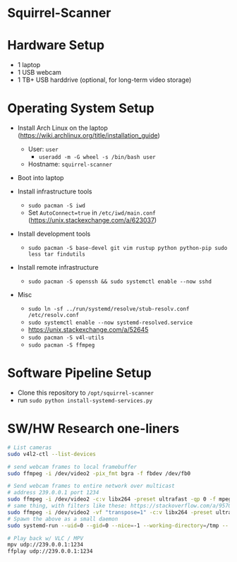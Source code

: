 
# Squirrel-Scanner


# Hardware Setup

 - 1 laptop
 - 1 USB webcam
 - 1 TB+ USB harddrive (optional, for long-term video storage)

# Operating System Setup

 - Install Arch Linux on the laptop (https://wiki.archlinux.org/title/installation_guide)
    - User: `user`
        - `useradd -m -G wheel -s /bin/bash user`
    - Hostname: `squirrel-scanner`
 - Boot into laptop
 - Install infrastructure tools
    - `sudo pacman -S iwd`
    - Set `AutoConnect=true` in `/etc/iwd/main.conf` (https://unix.stackexchange.com/a/623037)
 - Install development tools
    - `sudo pacman -S base-devel git vim rustup python python-pip sudo less tar findutils`
 - Install remote infrastructure
    - `sudo pacman -S openssh && sudo systemctl enable --now sshd`

 - Misc
    - `sudo ln -sf ../run/systemd/resolve/stub-resolv.conf /etc/resolv.conf`
    - `sudo systemctl enable --now systemd-resolved.service`
    - https://unix.stackexchange.com/a/52645
    - `sudo pacman -S v4l-utils`
    - `sudo pacman -S ffmpeg`

# Software Pipeline Setup

 - Clone this repository to `/opt/squirrel-scanner`
 - run `sudo python install-systemd-services.py`


# SW/HW Research one-liners


```bash
# List cameras
sudo v4l2-ctl --list-devices

# send webcam frames to local framebuffer
sudo ffmpeg -i /dev/video2 -pix_fmt bgra -f fbdev /dev/fb0

# Send webcam frames to entire network over multicast
# address 239.0.0.1 port 1234
sudo ffmpeg -i /dev/video2 -c:v libx264 -preset ultrafast -qp 0 -f mpegts  'udp://239.0.0.1:1234?ttl=13&localaddr=192.168.5.36'
# same thing, with filters like these: https://stackoverflow.com/a/9570992
sudo ffmpeg -i /dev/video2 -vf "transpose=1" -c:v libx264 -preset ultrafast -qp 0 -f mpegts  'udp://239.0.0.1:1234?ttl=13'
# Spawn the above as a small daemon
sudo systemd-run --uid=0 --gid=0 --nice=-1 --working-directory=/tmp -- sudo ffmpeg -i /dev/video2 -vf "transpose=1" -c:v libx264 -preset ultrafast -qp 0 -f mpegts  'udp://239.0.0.1:1234?ttl=13'

# Play back w/ VLC / MPV
mpv udp://239.0.0.1:1234
ffplay udp://239.0.0.1:1234

```



